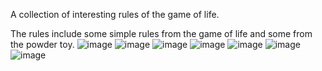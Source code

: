 A collection of interesting rules of the game of life.

The rules include some simple rules from the game of life and some from the powder toy.
![image](https://github.com/user-attachments/assets/fa4e91ce-670e-4a66-a409-8a61f90df078)
![image](https://github.com/user-attachments/assets/03b272d8-9aef-47ed-8bb5-1732a2a55934)
![image](https://github.com/user-attachments/assets/492be65d-5df0-4eb5-bc45-9b57c6e18e00)
![image](https://github.com/user-attachments/assets/784eab00-f73e-46ed-8dae-21c9e9b62a03)
![image](https://github.com/user-attachments/assets/6cbb7395-383a-4e30-b071-36a15ea6ec20)
![image](https://github.com/user-attachments/assets/c67b299d-ffbb-4b85-9a9b-451d0ae28335)
![image](https://github.com/user-attachments/assets/c19e6ef1-57c7-49dc-93b1-e093d7210a6b)
